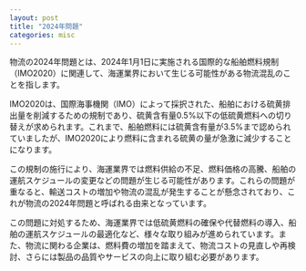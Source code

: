 ```yaml
---
layout: post
title: "2024年問題"
categories: misc
---
```


物流の2024年問題とは、2024年1月1日に実施される国際的な船舶燃料規制（IMO2020）に関連して、海運業界において生じる可能性がある物流混乱のことを指します。

IMO2020は、国際海事機関（IMO）によって採択された、船舶における硫黄排出量を削減するための規制であり、硫黄含有量0.5%以下の低硫黄燃料への切り替えが求められます。これまで、船舶燃料には硫黄含有量が3.5%まで認められていましたが、IMO2020により燃料に含まれる硫黄の量が急激に減少することになります。

この規制の施行により、海運業界では燃料供給の不足、燃料価格の高騰、船舶の運航スケジュールの変更などの問題が生じる可能性があります。これらの問題が重なると、輸送コストの増加や物流の混乱が発生することが懸念されており、これが物流の2024年問題と呼ばれる由来となっています。

この問題に対処するため、海運業界では低硫黄燃料の確保や代替燃料の導入、船舶の運航スケジュールの最適化など、様々な取り組みが進められています。また、物流に関わる企業は、燃料費の増加を踏まえて、物流コストの見直しや再検討、さらには製品の品質やサービスの向上に取り組む必要があります。

